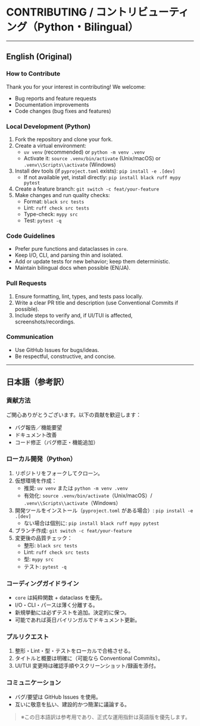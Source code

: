 # CONTRIBUTING / コントリビューティング（Python・Bilingual）

---

## English (Original)

### How to Contribute
Thank you for your interest in contributing! We welcome:
- Bug reports and feature requests
- Documentation improvements
- Code changes (bug fixes and features)

### Local Development (Python)
1. Fork the repository and clone your fork.
2. Create a virtual environment:
   - `uv venv` (recommended) or `python -m venv .venv`
   - Activate it: `source .venv/bin/activate` (Unix/macOS) or `.venv\\Scripts\\activate` (Windows)
3. Install dev tools (if `pyproject.toml` exists): `pip install -e .[dev]`
   - If not available yet, install directly: `pip install black ruff mypy pytest`
4. Create a feature branch: `git switch -c feat/your-feature`
5. Make changes and run quality checks:
   - Format: `black src tests`
   - Lint: `ruff check src tests`
   - Type-check: `mypy src`
   - Test: `pytest -q`

### Code Guidelines
- Prefer pure functions and dataclasses in `core`.
- Keep I/O, CLI, and parsing thin and isolated.
- Add or update tests for new behavior; keep them deterministic.
- Maintain bilingual docs when possible (EN/JA).

### Pull Requests
1. Ensure formatting, lint, types, and tests pass locally.
2. Write a clear PR title and description (use Conventional Commits if possible).
3. Include steps to verify and, if UI/TUI is affected, screenshots/recordings.

### Communication
- Use GitHub Issues for bugs/ideas.
- Be respectful, constructive, and concise.

---

## 日本語（参考訳）

### 貢献方法
ご関心ありがとうございます。以下の貢献を歓迎します：
- バグ報告／機能要望
- ドキュメント改善
- コード修正（バグ修正・機能追加）

### ローカル開発（Python）
1. リポジトリをフォークしてクローン。
2. 仮想環境を作成：
   - 推奨: `uv venv` または `python -m venv .venv`
   - 有効化: `source .venv/bin/activate`（Unix/macOS）/ `.venv\\Scripts\\activate`（Windows）
3. 開発ツールをインストール（`pyproject.toml` がある場合）: `pip install -e .[dev]`
   - ない場合は個別に: `pip install black ruff mypy pytest`
4. ブランチ作成: `git switch -c feat/your-feature`
5. 変更後の品質チェック：
   - 整形: `black src tests`
   - Lint: `ruff check src tests`
   - 型: `mypy src`
   - テスト: `pytest -q`

### コーディングガイドライン
- `core` は純粋関数 + dataclass を優先。
- I/O・CLI・パースは薄く分離する。
- 新規挙動には必ずテストを追加。決定的に保つ。
- 可能であれば英日バイリンガルでドキュメント更新。

### プルリクエスト
1. 整形・Lint・型・テストをローカルで合格させる。
2. タイトルと概要は明確に（可能なら Conventional Commits）。
3. UI/TUI 変更時は確認手順やスクリーンショット/録画を添付。

### コミュニケーション
- バグ/要望は GitHub Issues を使用。
- 互いに敬意を払い、建設的かつ簡潔に議論する。

> ※この日本語訳は参考用であり、正式な運用指針は英語版を優先します。
